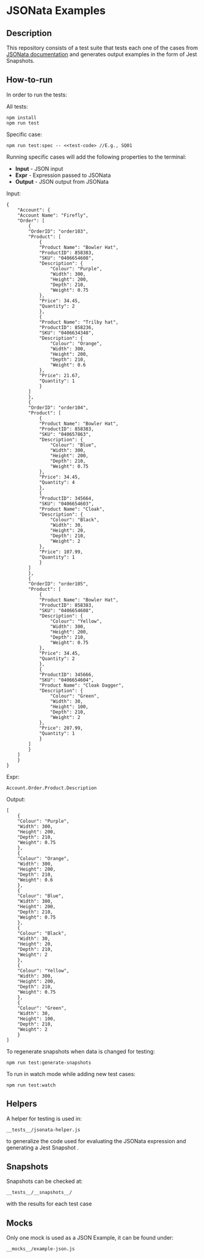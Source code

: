 # JSONata Examples

## Description
This repository consists of a test suite that tests each one of the cases from [JSONata documentation](http://docs.jsonata.org/simple) and generates output examples in the form of Jest Snapshots.


## How-to-run
In order to run the tests:

All tests:
```
npm install
npm run test
```

Specific case:
```
npm run test:spec -- <<test-code> //E.g., SQ01
```
Running specific cases will add the following properties to the terminal:

* **Input** - JSON input
* **Expr** -  Expression passed to JSONata
* **Output** - JSON output from JSONata

Input: 
```
{
    "Account": {
    "Account Name": "Firefly",
    "Order": [
        {
        "OrderID": "order103",
        "Product": [
            {
            "Product Name": "Bowler Hat",
            "ProductID": 858383,
            "SKU": "0406654608",
            "Description": {
                "Colour": "Purple",
                "Width": 300,
                "Height": 200,
                "Depth": 210,
                "Weight": 0.75
            },
            "Price": 34.45,
            "Quantity": 2
            },
            {
            "Product Name": "Trilby hat",
            "ProductID": 858236,
            "SKU": "0406634348",
            "Description": {
                "Colour": "Orange",
                "Width": 300,
                "Height": 200,
                "Depth": 210,
                "Weight": 0.6
            },
            "Price": 21.67,
            "Quantity": 1
            }
        ]
        },
        {
        "OrderID": "order104",
        "Product": [
            {
            "Product Name": "Bowler Hat",
            "ProductID": 858383,
            "SKU": "040657863",
            "Description": {
                "Colour": "Blue",
                "Width": 300,
                "Height": 200,
                "Depth": 210,
                "Weight": 0.75
            },
            "Price": 34.45,
            "Quantity": 4
            },
            {
            "ProductID": 345664,
            "SKU": "0406654603",
            "Product Name": "Cloak",
            "Description": {
                "Colour": "Black",
                "Width": 30,
                "Height": 20,
                "Depth": 210,
                "Weight": 2
            },
            "Price": 107.99,
            "Quantity": 1
            }
        ]
        },
        {
        "OrderID": "order105",
        "Product": [
            {
            "Product Name": "Bowler Hat",
            "ProductID": 858383,
            "SKU": "0406654608",
            "Description": {
                "Colour": "Yellow",
                "Width": 300,
                "Height": 200,
                "Depth": 210,
                "Weight": 0.75
            },
            "Price": 34.45,
            "Quantity": 2
            },
            {
            "ProductID": 345666,
            "SKU": "0406654604",
            "Product Name": "Cloak Dagger",
            "Description": {
                "Colour": "Green",
                "Width": 30,
                "Height": 100,
                "Depth": 210,
                "Weight": 2
            },
            "Price": 207.99,
            "Quantity": 1
            }
        ]
        }
    ]
    }
}
```

Expr:
```
Account.Order.Product.Description
```

Output:
```
[
    {
    "Colour": "Purple",
    "Width": 300,
    "Height": 200,
    "Depth": 210,
    "Weight": 0.75
    },
    {
    "Colour": "Orange",
    "Width": 300,
    "Height": 200,
    "Depth": 210,
    "Weight": 0.6
    },
    {
    "Colour": "Blue",
    "Width": 300,
    "Height": 200,
    "Depth": 210,
    "Weight": 0.75
    },
    {
    "Colour": "Black",
    "Width": 30,
    "Height": 20,
    "Depth": 210,
    "Weight": 2
    },
    {
    "Colour": "Yellow",
    "Width": 300,
    "Height": 200,
    "Depth": 210,
    "Weight": 0.75
    },
    {
    "Colour": "Green",
    "Width": 30,
    "Height": 100,
    "Depth": 210,
    "Weight": 2
    }
]
```

To regenerate snapshots when data is changed for testing:
```
npm run test:generate-snapshots
```

To run in watch mode while adding new test cases:
```
npm run test:watch
```

## Helpers
A helper for testing is used in:

```
__tests__/jsonata-helper.js
```

to generalize the code used for evaluating the JSONata expression and generating a Jest Snapshot .

## Snapshots
Snapshots can be checked at:

```
__tests__/__snapshots__/ 
```

with the results for each test case

## Mocks
Only one mock is used as a JSON Example, it can be found under:
```
__mocks__/example-json.js
```
